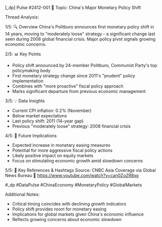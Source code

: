 [_dp] Pulse #2412-001
📍 Topic: China's Major Monetary Policy Shift

Thread Analysis:

1/5: 🔍 Overview
China's Politburo announces first monetary policy shift in 14 years, moving to "moderately loose" strategy - a significant change last seen during 2008 global financial crisis. Major policy pivot signals growing economic concerns.

2/5: 📊 Key Points
- Policy shift announced by 24-member Politburo, Communist Party's top policymaking body
- First monetary strategy change since 2011's "prudent" policy implementation
- Combines with "more proactive" fiscal policy approach
- Marks significant departure from previous economic management

3/5: 💡 Data Insights
- Current CPI inflation: 0.2% (November)
- Below market expectations
- Last policy shift: 2011 (14-year gap)
- Previous "moderately loose" strategy: 2008 financial crisis

4/5: 🔮 Future Implications
- Expected increase in monetary easing measures
- Potential for more aggressive fiscal policy actions
- Likely positive impact on equity markets
- Focus on stimulating economic growth amid slowdown concerns

5/5: 🎯 Key References & Hashtags
Source: CNBC Asia Coverage
via Global News Bureau
🔗 https://www.youtube.com/watch?v=can0ZoZR8xo

#_dp #DataPulse #ChinaEconomy #MonetaryPolicy #GlobalMarkets

Additional Notes:
- Critical timing coincides with declining growth indicators
- Policy shift provides room for monetary easing
- Implications for global markets given China's economic influence
- Reflects growing concerns about economic slowdown